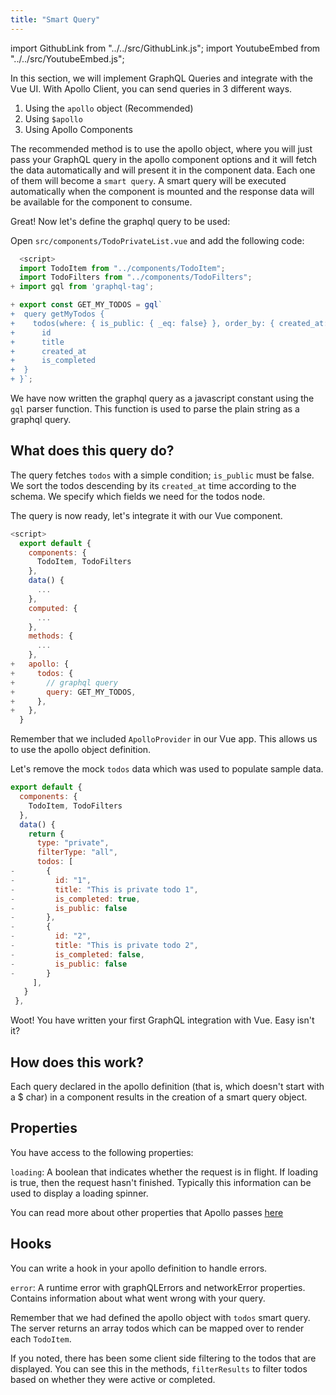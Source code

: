 ```yaml
---
title: "Smart Query"
---
```


import GithubLink from "../../src/GithubLink.js";
import YoutubeEmbed from "../../src/YoutubeEmbed.js";

<YoutubeEmbed link="https://www.youtube.com/embed/kH2P4VPux24" />

In this section, we will implement GraphQL Queries and integrate with the Vue UI.
With Apollo Client, you can send queries in 3 different ways.

1. Using the `apollo` object (Recommended)
2. Using `$apollo`
3. Using Apollo Components

The recommended method is to use the apollo object, where you will just pass your GraphQL query in the apollo component options and it will fetch the data automatically and will present it in the component data. Each one of them will become a `smart query`. A smart query will be executed automatically when the component is mounted and the response data will be available for the component to consume.

Great! Now let's define the graphql query to be used:

Open `src/components/TodoPrivateList.vue` and add the following code:

<GithubLink link="https://github.com/hasura/graphql-engine/blob/master/community/learn/graphql-tutorials/tutorials/vue-apollo/app-final/src/components/TodoPrivateList.vue" text="src/components/TodoPrivateList.vue" />

```javascript
  <script>
  import TodoItem from "../components/TodoItem";
  import TodoFilters from "../components/TodoFilters";
+ import gql from 'graphql-tag';

+ export const GET_MY_TODOS = gql`
+  query getMyTodos {
+    todos(where: { is_public: { _eq: false} }, order_by: { created_at: desc }) {
+      id
+      title
+      created_at
+      is_completed
+  }
+ }`;

```

We have now written the graphql query as a javascript constant using the `gql` parser function. This function is used to parse the plain string as a graphql query.

What does this query do? 
------------------------
The query fetches `todos` with a simple condition; `is_public` must be false. We sort the todos descending by its `created_at` time according to the schema. We specify which fields we need for the todos node.

The query is now ready, let's integrate it with our Vue component.

```javascript
<script>
  export default {
    components: {
      TodoItem, TodoFilters
    },
    data() {
      ...
    },
    computed: {
      ...
    },
    methods: {
      ...
    },
+   apollo: {
+     todos: {
+       // graphql query
+       query: GET_MY_TODOS,
+     },
+   },
  }

```

Remember that we included `ApolloProvider` in our Vue app. This allows us to use the apollo object definition.

Let's remove the mock `todos` data which was used to populate sample data.

```javascript
export default {
  components: {
    TodoItem, TodoFilters
  },
  data() {
    return {
      type: "private",
      filterType: "all",
      todos: [
-       {
-         id: "1",
-         title: "This is private todo 1",
-         is_completed: true,
-         is_public: false
-       },
-       {
-         id: "2",
-         title: "This is private todo 2",
-         is_completed: false,
-         is_public: false
-       }
     ],
   }
 },

```

Woot! You have written your first GraphQL integration with Vue. Easy isn't it?

How does this work?
-------------------
Each query declared in the apollo definition (that is, which doesn't start with a $ char) in a component results in the creation of a smart query object.

## Properties
You have access to the following properties:

`loading`: A boolean that indicates whether the request is in flight. If loading is true, then the request hasn't finished. Typically this information can be used to display a loading spinner.

You can read more about other properties that Apollo passes [here](https://github.com/Akryum/vue-apollo/blob/master/docs/api/smart-query.md)

## Hooks
You can write a hook in your apollo definition to handle errors.

`error`: A runtime error with graphQLErrors and networkError properties. Contains information about what went wrong with your query.

Remember that we had defined the apollo object with `todos` smart query. The server returns an array todos which can be mapped over to render each `TodoItem`.

If you noted, there has been some client side filtering to the todos that are displayed. You can see this in the methods, `filterResults` to filter todos based on whether they were active or completed.
